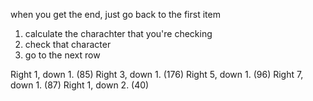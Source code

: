 when you get the end, just go back to the first item

1) calculate the charachter that you're checking
2) check that character
3) go to the next row

Right 1, down 1. (85)
Right 3, down 1. (176)
Right 5, down 1. (96)
Right 7, down 1. (87)
Right 1, down 2. (40)